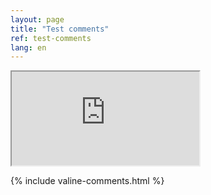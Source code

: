 ```yaml
---
layout: page
title: "Test comments"
ref: test-comments
lang: en
---
```

<div class="embed-responsive embed-responsive-4by3">
  <iframe id="streaming-embed" class="w-100 border-0" scrolling="no" src="https://lm.enewie.com/tapi/live?code=KNFYAK&t=1594303662678&key=dingding&s=01C675BA54E4DE1621BACF463A1A672C" title="Streaming">Streaming</iframe>
</div>

{% include valine-comments.html %}
